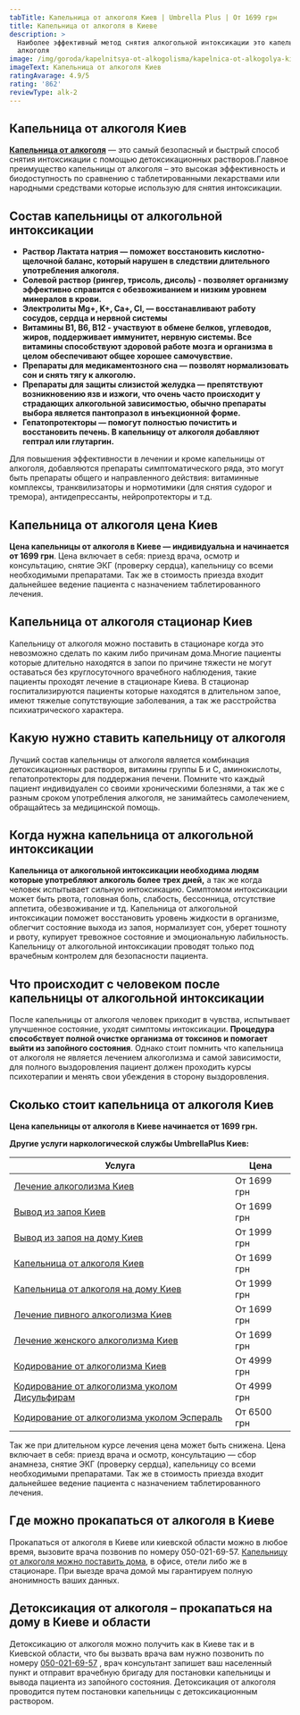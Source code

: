 ```yaml
---
tabTitle: Капельница от алкоголя Киев | Umbrella Plus | От 1699 грн
title: Капельница от алкоголя в Киеве
description: >
  Наиболее эффективный метод снятия алкогольной интоксикации это капельница от
  алкоголя
image: /img/goroda/kapelnitsya-ot-alkogolisma/kapelnica-ot-alkogolya-kiev.jpg
imageText: Капельница от алкоголя Киев
ratingAvarage: 4.9/5
rating: '862'
reviewType: alk-2
---
```


## Капельница от алкоголя Киев

**[Капельница от алкоголя](https://umbrella-plus.com.ua/kiev/kapelnica_ot_alkogola_kiev/)** — это самый безопасный и быстрый способ снятия интоксикации с помощью детоксикационных растворов.Главное преимущество капельницы от алкоголя – это высокая эффективность и биодоступность по сравнению с таблетированными лекарствами или народными средствами которые использую для снятия интоксикации.

## Состав капельницы от алкогольной интоксикации

* **Раствор Лактата натрия — поможет восстановить кислотно-щелочной баланс, который нарушен в следствии длительного употребления алкоголя.**
* **Солевой раствор (рингер, трисоль, дисоль) - позволяет организму эффективно справится с обезвоживанием и низким уровнем минералов в крови.**
* **Электролиты Mg+, K+, Ca+, Cl, — восстанавливают работу сосудов, сердца и нервной системы**
* **Витамины B1, B6, В12 - участвуют в обмене белков, углеводов, жиров, поддерживает иммунитет, нервную системы. Все витамины способствуют здоровой работе мозга и организма в целом обеспечивают общее хорошее самочувствие.**
* **Препараты для медикаментозного сна — позволят нормализовать сон и снять тягу к алкоголю.**
* **Препараты для защиты слизистой желудка — препятствуют возникновению язв и изжоги, что очень часто происходит у страдающих алкогольной зависимостью, обычно препараты выбора является пантопразол в инъекционной форме.**
* **Гепатопротекторы — помогут полностью почистить и восстановить печень. В капельницу от алкоголя добавляют гептрал или глутаргин.**

Для повышения эффективности в лечении и кроме капельницы от алкоголя, добавляются препараты симптоматического ряда, это могут быть препараты общего и направленного действия: витаминные комплексы, транквилизаторы и нормотимики (для снятия судорог и тремора), антидепрессанты, нейропротекторы и т.д.

## Капельница от алкоголя цена Киев

**Цена капельницы от алкоголя в Киеве — индивидуальна и начинается от 1699 грн**. Цена включает в себя: приезд врача, осмотр и консультацию, снятие ЭКГ (проверку сердца), капельницу со всеми необходимыми препаратами. Так же в стоимость приезда входит дальнейшее ведение пациента с назначением таблетированного лечения.

## Капельница от алкоголя стационар Киев

Капельницу от алкоголя можно поставить в стационаре когда это невозможно сделать по каким либо причинам дома.Многие пациенты которые длительно находятся в запои по причине тяжести не могут оставаться без круглосуточного врачебного наблюдения, такие пациенты проходят лечение в стационаре Киева. В стационар госпитализируются пациенты которые находятся в длительном запое, имеют тяжелые сопутствующие заболевания, а так же расстройства психиатрического характера.

## Какую нужно ставить капельницу от алкоголя

Лучший состав капельницы от алкоголя является комбинация детоксикационных растворов, витамины группы Б и С, аминокислоты, гепатопротекторы для поддержания печени. Помните что каждый пациент индивидуален со своими хроническими болезнями, а так же с разным сроком употребления алкоголя, не занимайтесь самолечением, обращайтесь за медицинской помощь.

## Когда нужна капельница от алкогольной интоксикации

**Капельница от алкогольной интоксикации необходима людям которые употребляют алкоголь более трех дней,** а так же когда человек испытывает сильную интоксикацию. Симптомом интоксикации может быть рвота, головная боль, слабость, бессонница, отсутствие аппетита, обезвоживание и тд. Капельница от алкогольной интоксикации поможет восстановить уровень жидкости в организме, облегчит состояние выхода из запоя, нормализует сон, уберет тошноту и рвоту, купирует тревожное состояние и эмоциональную лабильность. Капельницу от алкогольной интоксикации проводят только под врачебным контролем для безопасности пациента.

## Что происходит с человеком после капельницы от алкогольной интоксикации

После капельницы от алкоголя человек приходит в чувства, испытывает улучшенное состояние, уходят симптомы интоксикации. **Процедура способствует полной очистке организма от токсинов и помогает выйти из запойного состояния**. Однако стоит помнить что капельница от алкоголя не является лечением алкоголизма и самой зависимости, для полного выздоровления пациент должен проходить курсы психотерапии и менять свои убеждения в сторону выздоровления.

## Сколько стоит капельница от алкоголя Киев

**Цена капельницы от алкоголя в Киеве начинается от 1699 грн.**

**Другие услуги наркологической службы UmbrellaPlus Киев:**

| Услуга                                                                                                                     | Цена        |
| -------------------------------------------------------------------------------------------------------------------------- | ----------- |
| [Лечение алкоголизма Киев](https://umbrella-plus.com.ua/kiev/lechenie-alkogolizma-kiev/)                                   | От 1699 грн |
| [Вывод из запоя Киев](https://umbrella-plus.com.ua/kiev/vivod-iz-zapoia-kiev/)                                             | От 1699 грн |
| [Вывод из запоя на дому Киев](https://umbrella-plus.com.ua/kiev/vivod-iz-zapoia-na-domy-kiev/)                             | От 1999 грн |
| [Капельница от алкоголя Киев](https://umbrella-plus.com.ua/kiev/kapelnica_ot_alkogola_kiev/)                               | От 1699 грн |
| [Капельница от алкоголя на дому Киев](https://umbrella-plus.com.ua/kiev/kapelnica_ot_alkogola_na_domy_kiev/)               | От 1999 грн |
| [Лечение пивного алкоголизма Киев](https://umbrella-plus.com.ua/kiev/lechenie-pivnogi-alkogolizma-kiev/)                   | От 1699 грн |
| [Лечение женского алкоголизма Киев](https://umbrella-plus.com.ua/kiev/lechenie-jenskogo-alkogolizma-kiev/)                 | От 1699 грн |
| [Кодирование от алкоголизма Киев](https://umbrella-plus.com.ua/kiev/kodirovka-ot-alkogolia-kiev/)                          | От 4999 грн |
| [Кодирование от алкоголизма уколом Дисульфирам](https://umbrella-plus.com.ua/kiev/kodirovka-ot-alkogolia-disulfiram-kiev/) | От 4999 грн |
| [Кодирование от алкоголизма уколом Эспераль](https://umbrella-plus.com.ua/kiev/kodirovka-ot-alkogolizma-espiarl-kiev/)     | От 6500 грн |

Так же при длительном курсе лечения цена может быть снижена. Цена включает в себя: приезд врача и осмотр, консультацию — сбор анамнеза, снятие ЭКГ (проверку сердца), капельницу со всеми необходимыми препаратами. Так же в стоимость приезда входит дальнейшее ведение пациента с назначением таблетированного лечения.

## Где можно прокапаться от алкоголя в Киеве

Прокапаться от алкоголя в Киеве или киевской области можно в любое время, вызовите врача позвонив по номеру 050-021-69-57. [Капельницу от алкоголя можно поставить дома](https://umbrella-plus.com.ua/kiev/kapelnica_ot_alkogola_na_domy_kiev/), в офисе, отели либо же в стационаре. При выезде врача домой мы гарантируем полную анонимность ваших данных.

## Детоксикация от алкоголя – прокапаться на дому в Киеве и области

Детоксикацию от алкоголя можно получить как в Киеве так и в Киевской области, что бы вызвать врача вам нужно позвонить по номеру [050-021-69-57](tel:0500216957) , врач консультант запишет ваш населенный пункт и отправит врачебную бригаду для постановки капельницы и вывода пациента из запойного состояния. Детоксикация от алкоголя проводится путем постановки капельницы с детоксикационным раствором.
